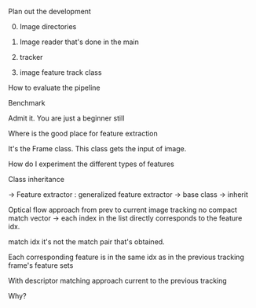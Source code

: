 Plan out the development

0. Image directories 

1. Image reader that's done in the main

2. tracker 

3. image feature track class 


How to evaluate the pipeline 

Benchmark 

Admit it.
You are just a beginner still


Where is the good place for feature extraction

It's the Frame class. This class gets the input of image. 


How do I experiment the different types of features 

Class inheritance 

-> Feature extractor : generalized feature extractor 
-> base class 
-> inherit 


Optical flow approach from prev to current image tracking
no compact match vector 
-> each index in the list directly corresponds to the feature idx. 

match idx 
it's not the match pair that's obtained. 

Each corresponding feature is in the same idx as in the previous tracking frame's feature sets


With descriptor matching approach
current to the previous tracking



Why?





